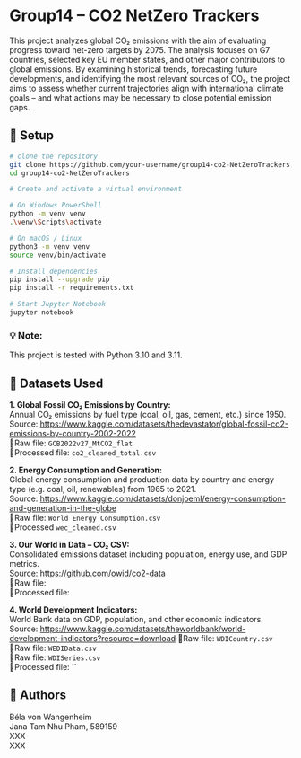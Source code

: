 # Group14 – CO2 NetZero Trackers

This project analyzes global CO₂ emissions with the aim of evaluating progress toward net-zero targets by 2075. The analysis focuses on G7 countries, selected key EU member states, and other major contributors to global emissions. By examining historical trends, forecasting future developments, and identifying the most relevant sources of CO₂, the project aims to assess whether current trajectories align with international climate goals – and what actions may be necessary to close potential emission gaps.



## 🔧 Setup

```bash
# clone the repository
git clone https://github.com/your-username/group14-co2-NetZeroTrackers.git
cd group14-co2-NetZeroTrackers
```
```bash
# Create and activate a virtual environment

# On Windows PowerShell
python -m venv venv
.\venv\Scripts\activate

# On macOS / Linux
python3 -m venv venv
source venv/bin/activate
```
```bash
# Install dependencies
pip install --upgrade pip
pip install -r requirements.txt
```
```bash
# Start Jupyter Notebook
jupyter notebook
```

### 💡 Note:
This project is tested with Python 3.10 and 3.11.


## 🔎 Datasets Used
**1. Global Fossil CO₂ Emissions by Country:**  
Annual CO₂ emissions by fuel type (coal, oil, gas, cement, etc.) since 1950.  
Source: https://www.kaggle.com/datasets/thedevastator/global-fossil-co2-emissions-by-country-2002-2022  
📁Raw file: `GCB2022v27_MtCO2_flat`  
📁Processed file: `co2_cleaned_total.csv`

**2. Energy Consumption and Generation:**  
Global energy consumption and production data by country and energy type (e.g. coal, oil, renewables) from 1965 to 2021.  
Source: https://www.kaggle.com/datasets/donjoeml/energy-consumption-and-generation-in-the-globe  
📁Raw file: `World Energy Consumption.csv`  
📁Processed `wec_cleaned.csv`  

**3. Our World in Data – CO₂ CSV:**  
Consolidated emissions dataset including population, energy use, and GDP metrics.  
Source: https://github.com/owid/co2-data  
📁Raw file:  
📁Processed file:  

**4. World Development Indicators:**  
World Bank data on GDP, population, and other economic indicators.  
Source: https://www.kaggle.com/datasets/theworldbank/world-development-indicators?resource=download
📁Raw file: `WDICountry.csv`  
📁Raw file: `WEDIData.csv`  
📁Raw file: `WDISeries.csv`  
📁Processed file: ``  

## 👥 Authors
Béla von Wangenheim  
Jana Tam Nhu Pham, 589159  
XXX  
XXX  
